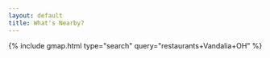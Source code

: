 ```yaml
---
layout: default
title: What's Nearby?
---
```


{% include gmap.html type="search" query="restaurants+Vandalia+OH" %}
